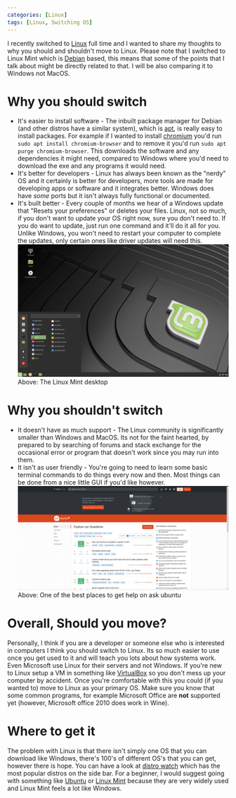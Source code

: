 ```yaml
---
categories: [Linux]
tags: [Linux, Switching OS]
---
```

I recently switched to [Linux](https://en.wikipedia.org/wiki/Linux) full time and I wanted to share my thoughts to why you should and shouldn't move to Linux. Please note that I switched to Linux Mint which is [Debian](https://en.wikipedia.org/wiki/Debian) based, this means that some of the points that I talk about might be directly related to that. I will be also comparing it to Windows not MacOS.

# Why you should switch
* It's easier to install software - The inbuilt package manager for Debian (and other distros have a similar system), which is [apt](https://wiki.debian.org/Apt), is really easy to install packages. For example if I wanted to install [chromium](https://www.chromium.org/) you'd run ```sudo apt install chromium-browser``` and to remove it you'd run ```sudo apt purge chromium-browser```. This downloads the software and any dependencies it might need, compared to Windows where you'd need to download the exe and any programs it would need.
* It's better for developers - Linux has always been known as the "nerdy" OS and it certainly is better for developers, more tools are made for developing apps or software and it integrates better. Windows does have _some_ ports but it isn't always fully functional or documented.
* It's built better - Every couple of months we hear of a Windows update that "Resets your preferences" or deletes your files. Linux, not so much, if you don't want to update your OS right now, sure you don't need to. If you do want to update, just run one command and it'll do it all for you. Unlike Windows, you won't need to restart your computer to complete the updates, only certain ones like driver updates will need this.
![Linux Mint Desktop](/images/linux-mint-desktop.png)
Above: The Linux Mint desktop
# Why you shouldn't switch
* It doesn't have as much support - The Linux community is significantly smaller than Windows and MacOS. Its not for the faint hearted, by prepared to by searching of forums and stack exchange for the occasional error or program that doesn't work since you may run into them.
* It isn't as user friendly - You're going to need to learn some basic terminal commands to do things every now and then. Most things can be done from a nice little GUI if you'd like however.
![Ask ubuntu page](/images/ask-ubuntu-main-page.png)
Above: One of the best places to get help on ask ubuntu
# Overall, Should you move?
Personally, I think if you are a developer or someone else who is interested in computers I think you should switch to Linux. Its so much easier to use once you get used to it and will teach you lots about how systems work. Even Microsoft use Linux for their servers and not Windows. If you're new to Linux setup a VM in something like [VirtualBox](https://www.virtualbox.org) so you don't mess up your computer by accident. Once you're comfortable with this you could (if you wanted to) move to Linux as your primary OS. Make sure you know that some common programs, for example Microsoft Office are **not** supported yet (however, Microsoft office 2010 does work in Wine).
# Where to get it
The problem with Linux is that there isn't simply one OS that you can download like Windows, there's 100's of different OS's that you can get, however there is hope. You can have a look at [distro watch](https://distrowatch.com/) which has the most popular distros on the side bar. For a beginner, I would suggest going with something like [Ubuntu](https://ubuntu.com/download/desktop) or [Linux Mint](https://linuxmint.com) because they are very widely used and Linux Mint feels a lot like Windows.
